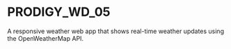 # PRODIGY_WD_05
A responsive weather web app that shows real-time weather updates using the OpenWeatherMap API.
